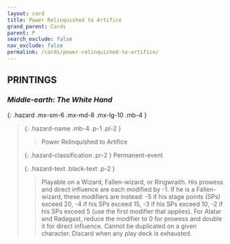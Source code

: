 ```yaml
---
layout: card
title: Power Relinquished to Artifice
grand_parent: Cards
parent: P
search_exclude: false
nav_exclude: false
permalink: /cards/power-relinquished-to-artifice/
---
```


## PRINTINGS


### _Middle-earth: The White Hand_

{: .hazard .mx-sm-6 .mx-md-8 .mx-lg-10 .mb-4 }
> {: .hazard-name .mb-4 .p-1 .pl-2 }
> > <div class="hazard-mp"></div>
> > <div class="card-name">Power Relinquished to Artifice</div>
>
> {: .hazard-classification .pr-2 }
> Permanent-event
>
> {: .hazard-text .black-text .p-2 }
> > Playable on a Wizard, Fallen-wizard, or Ringwraith. His prowess and direct influence are each modified by -1. If he is a Fallen-wizard, these modifiers are instead: -5 if his stage points (SPs) exceed 20, -4 if his SPs exceed 15, -3 if his SPs exceed 10, -2 if his SPs exceed 5 (use the first modifier that applies). For Alatar and Radagast, reduce the modifier to 0 for prowess and double it for direct influence. Cannot be duplicated on a given character. Discard when any play deck is exhausted.  
>
